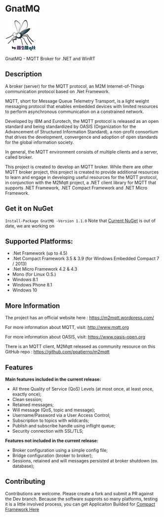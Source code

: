 # GnatMQ

![](images/gnat.jpg)

GnatMQ - MQTT Broker for .NET and WinRT

## Description

A broker (server) for the MQTT protocol, an M2M Internet-of-Things communication protocol based on .Net Framework. 

MQTT, short for Message Queue Telemetry Transport, is a light weight messaging protocol that enables embedded devices with limited resources to perform asynchronous communication on a constrained network.

Developed by IBM and Eurotech, the MQTT protocol is released as an open standard and being standardized by OASIS (Organization for the Advancement of Structured Information Standard), a non-profit consortium that drives the development, convergence and adoption of open standards for the global information society.

In general, the MQTT environment consists of multiple clients and a server, called broker.

This project is created to develop an MQTT broker.  While there are other MQTT broker project, this project is created to provide additional resources to learn and engage in developing useful resources for the MQTT protocol, in conjunction with the M2Mqtt project, a .NET client library for MQTT that supports .NET Framework, .NET Compact Framework and .NET Micro Framework.

## Get it on NuGet
` Install-Package GnatMQ -Version 1.1.0 `
Note that [Current NuGet](https://www.nuget.org/packages/GnatMQ/#) is out of date, we are working on 

## Supported Platforms: 
* .Net Framework (up to 4.5)
* .Net Compact Framework 3.5 & 3.9 (for Windows Embedded Compact 7 / 2013)
* .Net Micro Framework 4.2 & 4.3
* Mono (for Linux O.S.)
* Windows 8.1
* Windows Phone 8.1
* Windows 10

## More Information
The project has an official website here :  https://m2mqtt.wordpress.com/

For more information about MQTT, visit: http://www.mqtt.org

For more information about OASIS, visit: https://www.oasis-open.org

There is an MQTT client, M2Mqtt released as community resource on this GitHub repo : https://github.com/ppatierno/m2mqtt

## Features

**Main features included in the current release:**

* All three Quality of Service (QoS) Levels (at most once, at least once, exactly once);
* Clean session;
* Retained messages;
* Will message (QoS, topic and message);
* Username/Password via a User Access Control;
* Subscription to topics with wildcards;
* Publish and subscribe handle using inflight queue;
* Security connection with SSL/TLS;

**Features not included in the current release:**

* Broker configuration using a simple config file;
* Bridge configuration (broker to broker);
* Sessions, retained and will messages persisted at broker shutdown (ex. database); 

## Contributing 
Contributions are welcome. Please create a fork and submit a PR against the Dev branch. 
Because the software supprots so many platforms, testing it is a little involved process, 
you can get Applicaiton Builded for [Compact Framework Here](https://www.microsoft.com/en-us/download/details.aspx?id=38819) 
